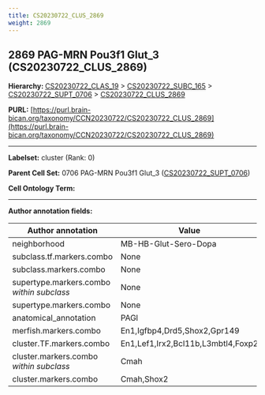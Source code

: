 ```yaml
---
title: CS20230722_CLUS_2869
weight: 2869
---
```

## 2869 PAG-MRN Pou3f1 Glut_3 (CS20230722_CLUS_2869)
<b>Hierarchy: </b>
[CS20230722_CLAS_19](../CS20230722_CLAS_19) >
[CS20230722_SUBC_165](../CS20230722_SUBC_165) >
[CS20230722_SUPT_0706](../CS20230722_SUPT_0706) >
[CS20230722_CLUS_2869](../CS20230722_CLUS_2869)

**PURL:** [https://purl.brain-bican.org/taxonomy/CCN20230722/CS20230722_CLUS_2869](https://purl.brain-bican.org/taxonomy/CCN20230722/CS20230722_CLUS_2869)

---


**Labelset:** cluster (Rank: 0)

**Parent Cell Set:** 0706 PAG-MRN Pou3f1 Glut_3 ([CS20230722_SUPT_0706](../CS20230722_SUPT_0706))



**Cell Ontology Term:** 

[MARKER GENES.]: #


---

[TRANSFERRED ANNOTATIONS.]: #


[AUTHOR ANNOTATION FIELDS.]: #


**Author annotation fields:**

| Author annotation | Value |
|-------------------|-------|
|neighborhood|MB-HB-Glut-Sero-Dopa|
|subclass.tf.markers.combo|None|
|subclass.markers.combo|None|
|supertype.markers.combo _within subclass_|None|
|supertype.markers.combo|None|
|anatomical_annotation|PAGl|
|merfish.markers.combo|En1,Igfbp4,Drd5,Shox2,Gpr149|
|cluster.TF.markers.combo|En1,Lef1,Irx2,Bcl11b,L3mbtl4,Foxp2|
|cluster.markers.combo _within subclass_|Cmah|
|cluster.markers.combo|Cmah,Shox2|
